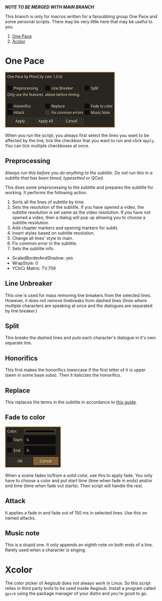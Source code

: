 **_NOTE TO BE MERGED WITH MAIN BRANCH_**

This branch is only for macros written for a fansubbing group One Pace and some personal scripts. There may be very little here that may be useful to you.

1. [One Pace](#one-pace)
1. [Xcolor](#xcolor)

# One Pace

![image](./assets/pace-main.png)

When you run the script, you always first select the lines you want to be affected by the line, tick the checkbox that you want to run and click `Apply`. You can tick multiple checkboxes at once.

## Preprocessing

_Always run this before you do anything to the subtitle. Do not run this in a subtitle that has been timed, typesetted or QCed._

This does some preprocessing to the subtitle and prepares the subtitle for working. It performs the following action.

1. Sorts all the lines of subtitle by time.
1. Sets the resolution of the subtitle. If you have opened a video, the subtitle resolution is set same as the video resolution. If you have not opened a video, then a dialog will pop up allowing you to choose a subtitle resolution.
1. Add chapter markers and opening markers for subkt.
1. Insert styles based on subtitle resolution.
1. Change all lines' style to main.
1. Fix common error in the subtitle.
1. Sets the subtitle info.

- ScaledBorderAndShadow: yes
- WrapStyle: 0
- YCbCr Matrix: TV.709

## Line Unbreaker

This one is used for mass removing line breakers from the selected lines. However, it does not remove linebreaks from dashed lines (lines where multiple characters are speaking at once and the dialogues are separated by line breaker.)

## Split

This breaks the dashed lines and puts each character's dialogue in it's own separate line.

## Honorifics

This first makes the honorifics lowercase if the first letter of it is upper (seen in some base subs). Then it italicizes the honorifics.

## Replace

This replaces the terms in the subtitle in accordance to [this guide](https://drive.google.com/drive/folders/1Lz5ar9KHOskbQUw1FFLGsY3-7OpFp6Wc).

## Fade to color

![image](./assets/pace-fade.png)

When a scene fades to/from a solid color, use this to apply fade. You only have to choose a color and put start time (time when fade in ends) and/or end time (time when fade out starts). Then script will handle the rest.

## Attack

It applies a fade in and fade out of 150 ms in selected lines. Use this on named attacks.

## Music note

This is a stupid one. It only appends an eighth note on both ends of a line. Rarely used when a character is singing.

# Xcolor

The color picker of Aegisub does not always work in Linux. So this script relies in third party tools to be used inside Aegisub. Install a program called `gpick` using the package manager of your distro and you're good to go.
